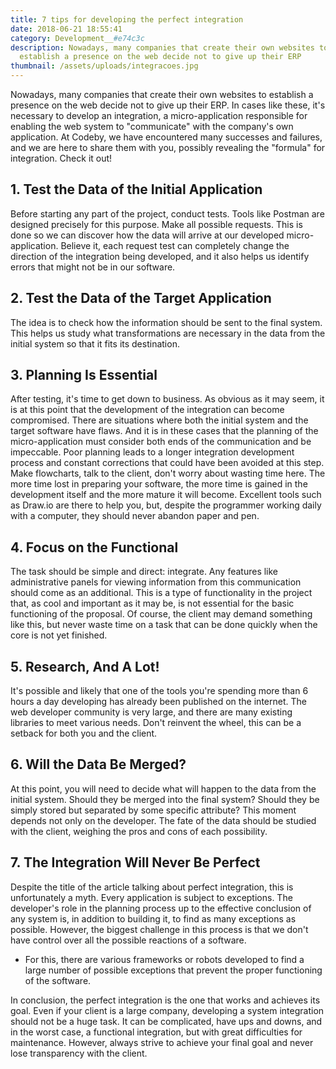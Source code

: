 ```yaml
---
title: 7 tips for developing the perfect integration
date: 2018-06-21 18:55:41
category: Development__#e74c3c
description: Nowadays, many companies that create their own websites to
  establish a presence on the web decide not to give up their ERP
thumbnail: /assets/uploads/integracoes.jpg
---
```

Nowadays, many companies that create their own websites to establish a presence on the web decide not to give up their ERP. In cases like these, it's necessary to develop an integration, a micro-application responsible for enabling the web system to "communicate" with the company's own application. At Codeby, we have encountered many successes and failures, and we are here to share them with you, possibly revealing the "formula" for integration. Check it out!

## 1. Test the Data of the Initial Application

Before starting any part of the project, conduct tests. Tools like Postman are designed precisely for this purpose. Make all possible requests. This is done so we can discover how the data will arrive at our developed micro-application. Believe it, each request test can completely change the direction of the integration being developed, and it also helps us identify errors that might not be in our software.

## 2. Test the Data of the Target Application

The idea is to check how the information should be sent to the final system. This helps us study what transformations are necessary in the data from the initial system so that it fits its destination.

## 3. Planning Is Essential

After testing, it's time to get down to business. As obvious as it may seem, it is at this point that the development of the integration can become compromised. There are situations where both the initial system and the target software have flaws. And it is in these cases that the planning of the micro-application must consider both ends of the communication and be impeccable. Poor planning leads to a longer integration development process and constant corrections that could have been avoided at this step. Make flowcharts, talk to the client, don't worry about wasting time here. The more time lost in preparing your software, the more time is gained in the development itself and the more mature it will become. Excellent tools such as Draw.io are there to help you, but, despite the programmer working daily with a computer, they should never abandon paper and pen.

## 4. Focus on the Functional

The task should be simple and direct: integrate. Any features like administrative panels for viewing information from this communication should come as an additional. This is a type of functionality in the project that, as cool and important as it may be, is not essential for the basic functioning of the proposal. Of course, the client may demand something like this, but never waste time on a task that can be done quickly when the core is not yet finished.

## 5. Research, And A Lot!

It's possible and likely that one of the tools you're spending more than 6 hours a day developing has already been published on the internet. The web developer community is very large, and there are many existing libraries to meet various needs. Don't reinvent the wheel, this can be a setback for both you and the client.

## 6. Will the Data Be Merged?

At this point, you will need to decide what will happen to the data from the initial system. Should they be merged into the final system? Should they be simply stored but separated by some specific attribute? This moment depends not only on the developer. The fate of the data should be studied with the client, weighing the pros and cons of each possibility.

## 7. The Integration Will Never Be Perfect

Despite the title of the article talking about perfect integration, this is unfortunately a myth. Every application is subject to exceptions. The developer's role in the planning process up to the effective conclusion of any system is, in addition to building it, to find as many exceptions as possible. However, the biggest challenge in this process is that we don't have control over all the possible reactions of a software.

- For this, there are various frameworks or robots developed to find a large number of possible exceptions that prevent the proper functioning of the software.

In conclusion, the perfect integration is the one that works and achieves its goal. Even if your client is a large company, developing a system integration should not be a huge task. It can be complicated, have ups and downs, and in the worst case, a functional integration, but with great difficulties for maintenance. However, always strive to achieve your final goal and never lose transparency with the client.
